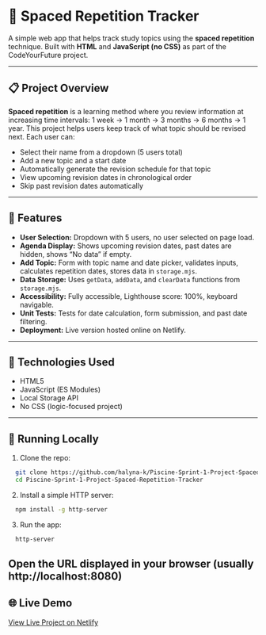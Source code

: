 # :brain: Spaced Repetition Tracker

A simple web app that helps track study topics using the **spaced repetition** technique.
Built with **HTML** and **JavaScript (no CSS)** as part of the CodeYourFuture project.

---

## :clipboard: Project Overview

**Spaced repetition** is a learning method where you review information at increasing time intervals:
1 week → 1 month → 3 months → 6 months → 1 year.
This project helps users keep track of what topic should be revised next.
Each user can:

- Select their name from a dropdown (5 users total)
- Add a new topic and a start date
- Automatically generate the revision schedule for that topic
- View upcoming revision dates in chronological order
- Skip past revision dates automatically

---

## :jigsaw: Features

- **User Selection:** Dropdown with 5 users, no user selected on page load.
- **Agenda Display:** Shows upcoming revision dates, past dates are hidden, shows “No data” if empty.
- **Add Topic:** Form with topic name and date picker, validates inputs, calculates repetition dates, stores data in `storage.mjs`.
- **Data Storage:** Uses `getData`, `addData`, and `clearData` functions from `storage.mjs`.
- **Accessibility:** Fully accessible, Lighthouse score: 100%, keyboard navigable.
- **Unit Tests:** Tests for date calculation, form submission, and past date filtering.
- **Deployment:** Live version hosted online on Netlify.

---

## :toolbox: Technologies Used

- HTML5
- JavaScript (ES Modules)
- Local Storage API
- No CSS (logic-focused project)

---

## :rocket: Running Locally

1. Clone the repo:

```bash
  git clone https://github.com/halyna-k/Piscine-Sprint-1-Project-Spaced-Repetition-Tracker
  cd Piscine-Sprint-1-Project-Spaced-Repetition-Tracker
```

2. Install a simple HTTP server:

```bash
  npm install -g http-server
```

3. Run the app:

```bash
  http-server
```

## Open the URL displayed in your browser (usually http://localhost:8080)

## :globe_with_meridians: Live Demo

[View Live Project on Netlify](https://spaced-repetition-tracker.netlify.app)
